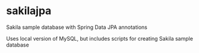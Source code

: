 # sakilajpa
Sakila sample database with Spring Data JPA annotations

Uses local version of MySQL, but includes scripts for creating Sakila sample database
